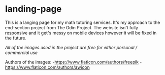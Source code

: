 # landing-page
This is a langing page for my math tutoring services. It's my approach to the end-section project from The Odin Project.
The website isn't fully responsive and it get's messy on mobile devices however it will be fixed in the future.

*All of the images used in the project are free for either personal / commercial use*

Authors of the images:
-https://www.flaticon.com/authors/freepik
-https://www.flaticon.com/authors/awicon
